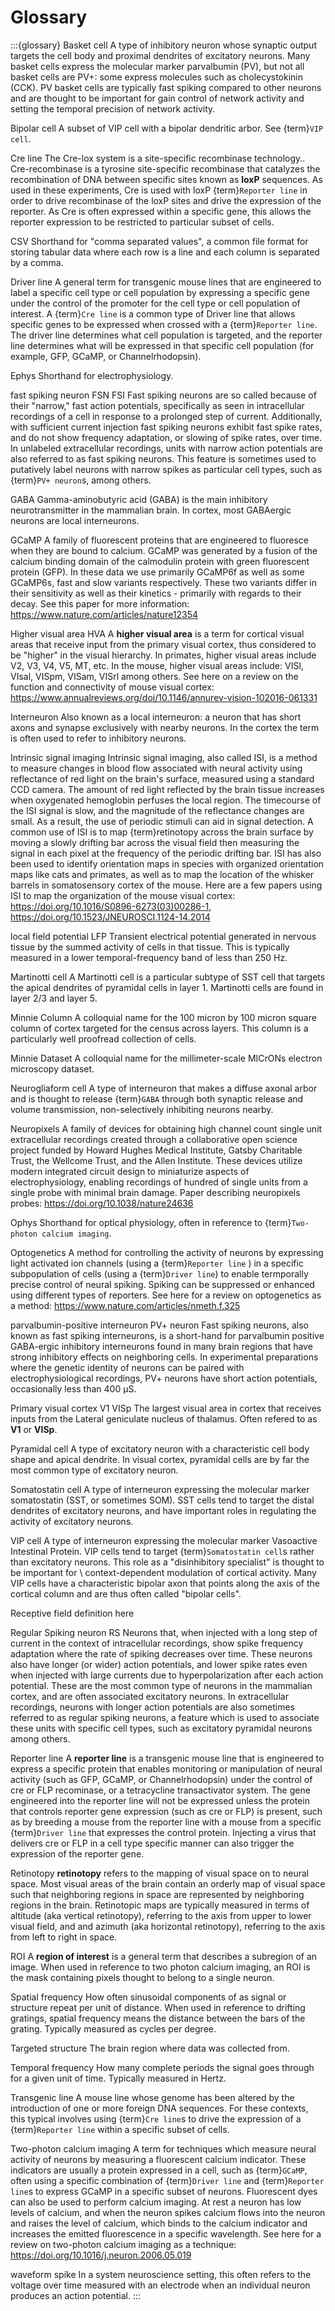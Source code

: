 # Glossary

:::{glossary}
Basket cell
  A type of inhibitory neuron whose synaptic output targets the cell body and
  proximal dendrites of excitatory neurons. Many basket cells express the
  molecular marker parvalbumin (PV), but not all basket cells are PV+: some
  express molecules such as cholecystokinin (CCK). PV basket cells are typically
  fast spiking compared to other neurons and are thought to be important for
  gain control of network activity and setting the temporal precision of network
  activity.

Bipolar cell
  A subset of VIP cell with a bipolar dendritic arbor. See {term}`VIP cell`.

Cre line
  The Cre-lox system is a site-specific recombinase technology.. Cre-recombinase
  is a tyrosine site-specific recombinase that catalyzes the recombination of
  DNA between specific sites known as <b>loxP</b> sequences. As used in these
  experiments, Cre is used with loxP {term}`Reporter line` in order to drive
  recombinase of the loxP sites and drive the expression of the reporter. As Cre
  is often expressed within a specific gene, this allows the reporter expression
  to be restricted to particular subset of cells. 

CSV
  Shorthand for "comma separated values", a common file format for storing
  tabular data where each row is a line and each column is separated by a comma.

Driver line
  A general term for transgenic mouse lines that are engineered to label a 
  specific cell type or cell population by expressing a specific gene under
  the control of the promoter for the cell type or cell population of interest. 
  A {term}`Cre line` is a common type of Driver line that allows specific 
  genes to be expressed when crossed with a {term}`Reporter line`. 
  The driver line determines what cell population is targeted, and the 
  reporter line determines what will be expressed in that specific cell population
  (for example, GFP, GCaMP, or Channelrhodopsin).

Ephys
  Shorthand for electrophysiology.

fast spiking neuron
FSN
FSI
    Fast spiking neurons are so called because of their "narrow," fast action
    potentials, specifically as seen in intracellular recordings of a cell in
    response to a prolonged step of current. Additionally, with sufficient
    current injection fast spiking neurons exhibit fast spike rates, and do
    not show frequency adaptation, or slowing of spike rates, over time. In
    unlabeled extracellular recordings, units with narrow action potentials are
    also referred to as fast spiking neurons. This feature is sometimes used
    to putatively label neurons with narrow spikes as particular cell types,
    such as {term}`PV+ neuron`s, among others.

GABA
  Gamma-aminobutyric acid (GABA) is the main inhibitory neurotransmitter in the
  mammalian brain. In cortex, most GABAergic neurons are local interneurons.

GCaMP
  A family of fluorescent proteins that are engineered to fluoresce when they
  are bound to calcium. GCaMP was generated by a fusion of the calcium binding
  domain of the calmodulin protein with green fluorescent protein (GFP). In
  these data we use primarily GCaMP6f as well as some GCaMP6s, fast and slow
  variants respectively. These two variants differ in their sensitivity as well
  as their kinetics - primarily with regards to their decay. 
  See this paper for more information: https://www.nature.com/articles/nature12354

Higher visual area
HVA
  A <b>higher visual area</b> is a term for cortical visual areas that receive input from the
  primary visual cortex, thus considered to be "higher" in the visual hierarchy. In primates, 
  higher visual areas include V2, V3, V4, V5, MT, etc. In the mouse, higher visual areas 
  include: VISl, VIsal, VISpm, VISam, VISrl among others. See here on a review on the function
  and connectivity of mouse visual cortex: https://www.annualreviews.org/doi/10.1146/annurev-vision-102016-061331

Interneuron
  Also known as a local interneuron: a neuron that has short axons and synapse
  exclusively with nearby neurons. In the cortex the term is often used to refer to inhibitory neurons.

Intrinsic signal imaging
Intrinsic signal imaging, also called ISI, is a method to measure changes in blood flow associated with neural activity using reflectance of red light on the brain's surface, measured using a standard CCD camera. 
The amount of red light reflected by the brain tissue increases when oxygenated hemoglobin perfuses the local region. The timecourse of the ISI signal is slow, and the magnitude of the reflectance changes are small. As a result, the use of periodic stimuli can aid in signal detection. A common use of ISI is to map {term}retinotopy across the brain surface by moving a slowly drifting bar across the visual field then measuring the signal in each pixel at the frequency of the periodic drifting bar. ISI has also been used to identify orientation maps in species
with organized orientation maps like cats and primates, as well as to map the location of the whisker barrels in
somatosensory cortex of the mouse. Here are a few papers using ISI to map the organization of the mouse visual cortex: https://doi.org/10.1016/S0896-6273(03)00286-1, https://doi.org/10.1523/JNEUROSCI.1124-14.2014 


local field potential
LFP
  Transient electrical potential generated in nervous tissue by the summed
  activity of cells in that tissue. This is typically measured in a lower
  temporal-frequency band of less than 250 Hz.

Martinotti cell
  A Martinotti cell is a particular subtype of SST cell that targets the apical
  dendrites of pyramidal cells in layer 1. Martinotti cells are found in layer
  2/3 and layer 5.

Minnie Column
  A colloquial name for the 100 micron by 100 micron square column of cortex
  targeted for the census across layers. This column is a particularly well
  proofread collection of cells.

Minnie Dataset
  A colloquial name for the millimeter-scale MICrONs electron microscopy dataset.

Neurogliaform cell
  A type of interneuron that makes a diffuse axonal arbor and is thought to release {term}`GABA` through both synaptic release and volume transmission, non-selectively inhibiting neurons nearby.

Neuropixels
  A family of devices for obtaining high channel count single unit extracellular
  recordings created through a collaborative open science project funded by
  Howard Hughes Medical Institute, Gatsby Charitable Trust, the Wellcome Trust,
  and the Allen Institute. These devices utilize modern integrated circuit
  design to miniaturize aspects of electrophysiology, enabling recordings of
  hundred of single units from a single probe with minimal brain damage. 
  Paper describing neuropixels probes: https://doi.org/10.1038/nature24636

Ophys
  Shorthand for optical physiology, often in reference to {term}`Two-photon calcium imaging`.

Optogenetics
  A method for controlling the activity of neurons by expressing light activated ion channels
  (using a {term}`Reporter line` ) in a specific subpopulation of cells (using a {term}`Driver line`)
  to enable termporally precise control of neural spiking. Spiking can be suppressed or enhanced
  using different types of reporters. See here for a review on optogenetics as a method: 
  https://www.nature.com/articles/nmeth.f.325


parvalbumin-positive interneuron
PV+ neuron
    Fast spiking neurons, also known as fast spiking interneurons, is a
    short-hand for parvalbumin positive GABA-ergic inhibitory interneurons found
    in many brain regions that have strong inhibitory effects on neighboring
    cells. In experimental preparations where the genetic identity of neurons
    can be paired with electrophysiological recordings, PV+ neurons have short
    action potentials, occasionally less than 400 µS.

Primary visual cortex
V1
VISp
  The largest visual area in cortex that receives inputs from the Lateral
  geniculate nucleus of thalamus. Often refered to as <b>V1</b> or <b>VISp</b>.

Pyramidal cell
  A type of excitatory neuron with a characteristic cell body shape and apical
  dendrite. In visual cortex, pyramidal cells are by far the most common type of
  excitatory neuron.

Somatostatin cell
  A type of interneuron expressing the molecular marker somatostatin (SST, or
  sometimes SOM). SST cells tend to target the distal dendrites of excitatory
  neurons, and have important roles in regulating the activity of excitatory
  neurons.

VIP cell
  A type of interneuron expressing the molecular marker Vasoactive Intestinal Protein. VIP cells tend to target {term}`Somatostatin cell`s rather than excitatory neurons. This role as a "disinhibitory specialist" is thought to be important for \ context-dependent modulation of cortical activity. Many VIP cells have a characteristic bipolar axon that points along the axis of the cortical column and are thus often called "bipolar cells".

Receptive field
  definition here

Regular Spiking neuron
RS
  Neurons that, when injected with a long step of current in the context of
  intracellular recordings, show spike frequency adaptation where the rate of
  spiking decreases over time. These neurons also have longer (or wider) action
  potentials, and lower spike rates even when injected with large currents due
  to hyperpolarization after each action potential. These are the most common
  type of neurons in the mammalian cortex, and are often associated excitatory
  neurons. In extracellular recordings, neurons with longer action potentials
  are also sometimes referred to as regular spiking neurons, a feature which is
  used to associate these units with specific cell types, such as excitatory
  pyramidal neurons among others.

Reporter line
  A <b>reporter line</b> is a transgenic mouse line that is engineered to express a specific
  protein that enables monitoring or manipulation of neural activity (such as GFP, GCaMP, or Channelrhodopsin)
  under the control of cre or FLP recominase, or a tetracycline transactivator system. 
  The gene engineered into the reporter line will not be expressed unless the protein 
  that controls reporter gene expression (such as cre or FLP) is present, such as by
  breeding a mouse from the reporter line with a mouse from a specific {term}`Driver line` 
  that expresses the control protein. Injecting a virus that delivers cre or FLP in a 
  cell type specific manner can also trigger the expression of the reporter gene.  

Retinotopy
  <b>retinotopy</b> refers to the mapping of visual space on to neural space. 
  Most visual areas of the brain contain an orderly map of visual space such that 
  neighboring regions in space are represented by neighboring regions in the brain.
  Retinotopic maps are typically measured in terms of altitude (aka vertical retinotopy),
  referring to the axis from upper to lower visual field, and and azimuth
  (aka horizontal retinotopy), referring to the axis from left to right in space.

ROI
  A <b>region of interest</b> is a general term that describes a subregion of an image. 
  When used in reference to two photon calcium imaging, an ROI is the mask containing pixels thought to belong to a single neuron.

Spatial frequency
  How often sinusoidal components of as signal or structure repeat per unit of distance.
  When used in reference to drifting gratings, spatial frequency means the distance between the 
  bars of the grating. Typically measured as cycles per degree. 

Targeted structure
  The brain region where data was collected from.

Temporal frequency
  How many complete periods the signal goes through for a given unit of time.
  Typically measured in Hertz.

Transgenic line
  A mouse line whose genome has been altered by the introduction of one or more
  foreign DNA sequences. For these contexts, this typical involves using
  {term}`Cre line`s to drive the expression of a {term}`Reporter line` within a
  specific subset of cells.

Two-photon calcium imaging
  A term for techniques which measure neural activity of neurons by measuring a
  fluorescent calcium indicator. These indicators are usually a protein expressed
  in a cell, such as {term}`GCaMP`, often using a specific combination of {term}`Driver line`
  and {term}`Reporter line`s to express GCaMP in a specific subset of neurons.
  Fluorescent dyes can also be used to perform calcium imaging. At
  rest a neuron has low levels of calcium, and when the neuron spikes calcium
  flows into the neuron and raises the level of calcium, which binds to the calcium indicator
  and increases the emitted fluorescence in a specific wavelength. See here for a review
  on two-photon calcium imaging as a technique: https://doi.org/10.1016/j.neuron.2006.05.019


waveform
spike
  In a system neuroscience setting, this often refers to the voltage over time
  measured with an electrode when an individual neuron produces an action
  potential.
:::
